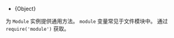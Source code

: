 
<!-- YAML
added: v0.3.7
-->

* {Object}

为 `Module` 实例提供通用方法。
`module` 变量常见于文件模块中。
通过 `require('module')` 获取。


